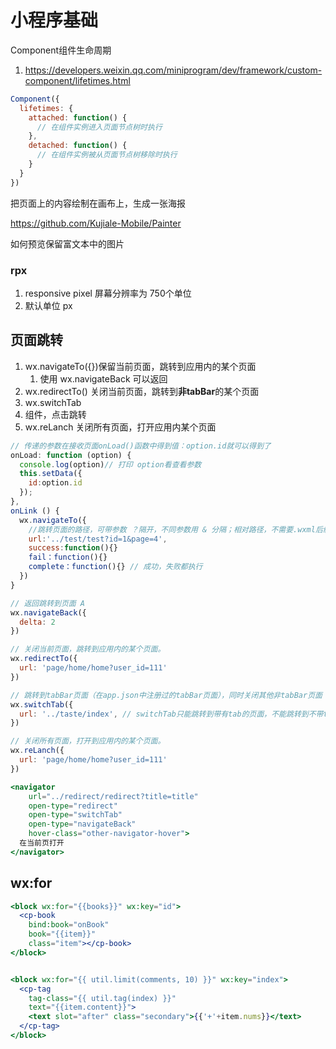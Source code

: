 # 小程序基础





Component组件生命周期

1. https://developers.weixin.qq.com/miniprogram/dev/framework/custom-component/lifetimes.html

```jsx
Component({
  lifetimes: {
    attached: function() {
      // 在组件实例进入页面节点树时执行
    },
    detached: function() {
      // 在组件实例被从页面节点树移除时执行
    }
  }
})
```



把页面上的内容绘制在画布上，生成一张海报

https://github.com/Kujiale-Mobile/Painter



如何预览保留富文本中的图片





### rpx

1. responsive pixel 屏幕分辨率为 750个单位
2. 默认单位 px



## 页面跳转

1. wx.navigateTo({})保留当前页面，跳转到应用内的某个页面
   1. 使用 wx.navigateBack 可以返回
2. wx.redirectTo() 关闭当前页面，跳转到**非tabBar**的某个页面
3. wx.switchTab 
4. <navigator> 组件，<navigator url='../test/test'>点击跳转</navigator>
5. wx.reLanch 关闭所有页面，打开应用内某个页面

```jsx
// 传递的参数在接收页面onLoad()函数中得到值：option.id就可以得到了
onLoad: function (option) {
  console.log(option)// 打印 option看查看参数
  this.setData({
    id:option.id
  });
},
onLink () {
  wx.navigateTo({
    //跳转页面的路径，可带参数 ？隔开，不同参数用 & 分隔；相对路径，不需要.wxml后缀
    url:'../test/test?id=1&page=4',
    success:function(){}
    fail：function(){}
    complete：function(){} // 成功，失败都执行
  })
}

// 返回跳转到页面 A
wx.navigateBack({
  delta: 2
})

// 关闭当前页面，跳转到应用内的某个页面。
wx.redirectTo({
  url: 'page/home/home?user_id=111'
})

// 跳转到tabBar页面（在app.json中注册过的tabBar页面），同时关闭其他非tabBar页面
wx.switchTab({
  url: '../taste/index', // switchTab只能跳转到带有tab的页面，不能跳转到不带tab的页面
})

// 关闭所有页面，打开到应用内的某个页面。
wx.reLanch({
  url: 'page/home/home?user_id=111'
})

<navigator
	url="../redirect/redirect?title=title"
	open-type="redirect"
	open-type="switchTab"
	open-type="navigateBack"
	hover-class="other-navigator-hover">
  在当前页打开
</navigator>
```





## wx:for



```jsx
<block wx:for="{{books}}" wx:key="id">
  <cp-book
    bind:book="onBook"
    book="{{item}}"
    class="item"></cp-book>
</block>


<block wx:for="{{ util.limit(comments, 10) }}" wx:key="index">
  <cp-tag
    tag-class="{{ util.tag(index) }}"
    text="{{item.content}}">
    <text slot="after" class="secondary">{{'+'+item.nums}}</text>
  </cp-tag>
</block>
```

